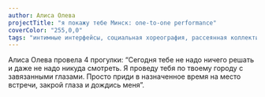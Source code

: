 ```yaml
---
author: Алиса Олева
projectTitle: "я покажу тебе Минск: one-­to­-one performance"
coverColor: "255,0,0"
tags: "интимные интерфейсы, социальная хореография, рассеянная коллективность, отчуждение, вирус заботы, исключение неперспективных пешеходов, саморазрушающиеся структуры"
---
```

Алиса Олева провела 4 прогулки:
“Сегодня тебе не надо ничего решать и даже не надо никуда смотреть. Я проведу тебя по твоему городу с завязанными глазами. Просто приди в назначенное время на место встречи, закрой глаза и дождись меня”.
